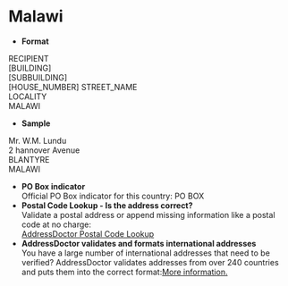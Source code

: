 Malawi
======

- **Format**

RECIPIENT  
[BUILDING]  
[SUBBUILDING]  
[HOUSE_NUMBER] STREET_NAME  
LOCALITY  
MALAWI
- **Sample**

Mr. W.M. Lundu  
2 hannover Avenue  
BLANTYRE  
MALAWI
- **PO Box indicator**  
Official PO Box indicator for this country: PO BOX
- **Postal Code Lookup - Is the address correct?**  
Validate a postal address or append missing information like a postal code at no charge:  
[AddressDoctor Postal Code Lookup](http://lookup.addressdoctor.com/lookup/default.aspx?lang=en&country=MWI)
- **AddressDoctor validates and formats international addresses**  
You have a large number of international addresses that need to be verified? AddressDoctor validates addresses from over 240 countries and puts them into the correct format:[More information.](index.php?id=31&L=1)